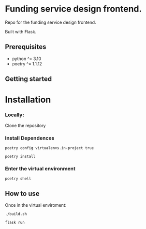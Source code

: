 # Funding service design frontend.

Repo for the funding service design frontend.

Built with Flask.

## Prerequisites
- python ^= 3.10
- poetry ^= 1.1.12

## Getting started

# Installation

### Locally:
Clone the repository

### Install Dependences

    poetry config virtualenvs.in-project true

    poetry install

### Enter the virtual environment

    poetry shell

## How to use

Once in the virtual enviroment:

    ./build.sh

    flask run
